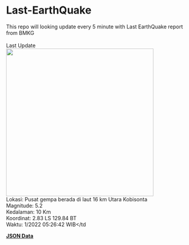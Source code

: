 # Last-EarthQuake
This repo will looking update every 5 minute with Last EarthQuake report from BMKG
<br>
<br>
Last Update
<br>
<img src="https://ews.bmkg.go.id/TEWS/data/20221129052642.mmi.jpg" width="400"/>
<br>
Lokasi: Pusat gempa berada di laut 16 km Utara Kobisonta <br>
Magnitude: 5.2 <br>
Kedalaman: 10 Km <br>
Koordinat: 2.83 LS 129.84 BT <br>
Waktu: 1/2022 05:26:42 WIB</td <br>

<a href="./data/data.json">**JSON Data**</a>
